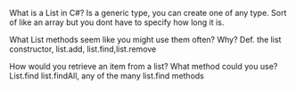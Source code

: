 What is a List in C#?
Is a generic type, you can create one of any type. Sort of like an array but you dont have to specify how long it is.

What List methods seem like you might use them often? Why?
Def. the list constructor, list.add, list.find,list.remove

How would you retrieve an item from a list? What method could you use?
List.find list.findAll, any of the many list.find methods